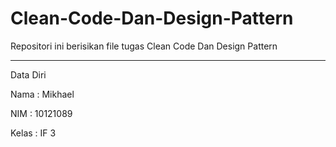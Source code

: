 # Clean-Code-Dan-Design-Pattern
Repositori ini berisikan file tugas Clean Code Dan Design Pattern

-----------------------------------------------------------------

Data Diri

Nama  : Mikhael

NIM   : 10121089

Kelas : IF 3
